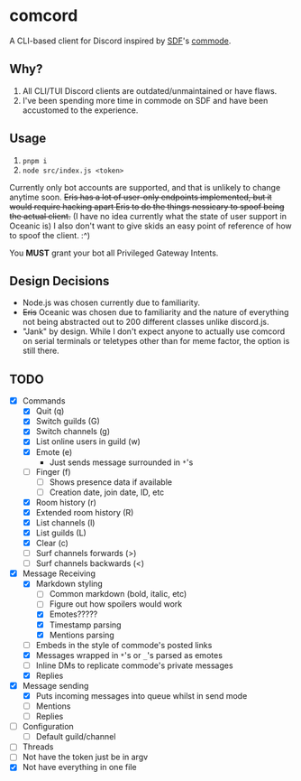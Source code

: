 # comcord
A CLI-based client for Discord inspired by [SDF](https://sdf.org)'s [commode](https://sdf.org/?tutorials/comnotirc).

## Why?
1. All CLI/TUI Discord clients are outdated/unmaintained or have flaws.
2. I've been spending more time in commode on SDF and have been accustomed to the experience.

## Usage
1. `pnpm i`
2. `node src/index.js <token>`

Currently only bot accounts are supported, and that is unlikely to change anytime soon.
~~Eris has a lot of user-only endpoints implemented, but it would require hacking apart Eris to do the things nessicary to spoof being the actual client.~~
(I have no idea currently what the state of user support in Oceanic is)
I also don't want to give skids an easy point of reference of how to spoof the client. :^)

You **MUST** grant your bot all Privileged Gateway Intents.

## Design Decisions
* Node.js was chosen currently due to familiarity.
* ~~Eris~~ Oceanic was chosen due to familiarity and the nature of everything not being abstracted out to 200 different classes unlike discord.js.
* "Jank" by design. While I don't expect anyone to actually use comcord on serial terminals or teletypes other than for meme factor, the option is still there.

## TODO
- [x] Commands
  - [x] Quit (q)
  - [x] Switch guilds (G)
  - [x] Switch channels (g)
  - [x] List online users in guild (w)
  - [x] Emote (e)
    - Just sends message surrounded in `*`'s
  - [ ] Finger (f)
    - [ ] Shows presence data if available
    - [ ] Creation date, join date, ID, etc
  - [x] Room history (r)
  - [x] Extended room history (R)
  - [x] List channels (l)
  - [x] List guilds (L)
  - [x] Clear (c)
  - [ ] Surf channels forwards (>)
  - [ ] Surf channels backwards (<)
- [x] Message Receiving
  - [x] Markdown styling
    - [ ] Common markdown (bold, italic, etc)
    - [ ] Figure out how spoilers would work
    - [x] Emotes?????
    - [x] Timestamp parsing
    - [x] Mentions parsing
  - [ ] Embeds in the style of commode's posted links
  - [x] Messages wrapped in `*`'s or `_`'s parsed as emotes
  - [ ] Inline DMs to replicate commode's private messages
  - [x] Replies
- [x] Message sending
  - [x] Puts incoming messages into queue whilst in send mode
  - [ ] Mentions
  - [ ] Replies
- [ ] Configuration
  - [ ] Default guild/channel
- [ ] Threads
- [ ] Not have the token just be in argv
- [x] Not have everything in one file
